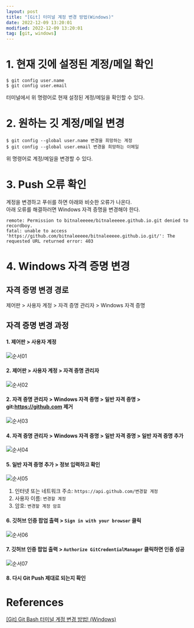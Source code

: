 ```yaml
---
layout: post
title: "[Git] 터미널 계정 변경 방법(Windows)"
date: 2022-12-09 13:20:01
modified: 2022-12-09 13:20:01
tag: [git, windows]
---
```


# 1. 현재 깃에 설정된 계정/메일 확인
```
$ git config user.name
$ git config user.email
```
터미널에서 위 명령어로 현재 설정된 계정/메일을 확인할 수 있다.

# 2. 원하는 깃 계정/메일 변경
```
$ git config --global user.name 변경을 희망하는 계정
$ git config --global user.email 변경을 희망하는 이메일
```
위 명령어로 계정/메일을 변경할 수 있다.

# 3. Push 오류 확인
계정을 변경하고 푸쉬를 하면 아래와 비슷한 오류가 나온다.  
아래 오류를 해결하러면 Windows 자격 증명을 변경해야 한다.
```
remote: Permission to bitnaleeeee/bitnaleeeee.github.io.git denied to recordboy.
fatal: unable to access 'https://github.com/bitnaleeeee/bitnaleeeee.github.io.git/': The requested URL returned error: 403
```

# 4. Windows 자격 증명 변경
## 자격 증명 변경 경로
제어판 > 사용자 계정 > 자격 증명 관리자 > Windows 자격 증명

## 자격 증명 변경 과정
#### 1. 제어판 > 사용자 계정
![순서01](/assets/img/posts/git-account-change-img01.png)

#### 2. 제어판 > 사용자 계정 > 자격 증명 관리자
![순서02](/assets/img/posts/git-account-change-img03.png)

#### 2. 자격 증명 관리자 > Windows 자격 증명 > 일반 자격 증명 > git:https://github.com 제거
![순서03](/assets/img/posts/git-account-change-img04.png)

#### 4. 자격 증명 관리자 > Windows 자격 증명 > 일반 자격 증명 > 일반 자격 증명 추가
![순서04](/assets/img/posts/git-account-change-img04.png)

#### 5. 일반 자격 증명 추가 > 정보 입력하고 확인
![순서05](/assets/img/posts/git-account-change-img05.png)

1. 인터넷 또는 네트워크 주소: `https://api.github.com/변경할 계정`
2. 사용자 이름: `변경할 계정`
3. 암호: `변경할 계정 암호`

#### 6. 깃허브 인증 팝업 출력 > `Sign in with your browser` 클릭
![순서06](/assets/img/posts/git-account-change-img06.png)

#### 7. 깃허브 인증 팝업 출력 > `Authorize GitCredentialManager` 클릭하면 인증 성공
![순서07](/assets/img/posts/git-account-change-img07.png)

#### 8. 다시 Git Push 제대로 되는지 확인

# References
[[Git] Git Bash 터미널 계정 변경 방법! (Windows)](https://somjang.tistory.com/entry/Git-Git-Bash-터미널-계정-변경-방법)

<style>
.page-content img {
    border: 1px solid #ccc;
}
</style>